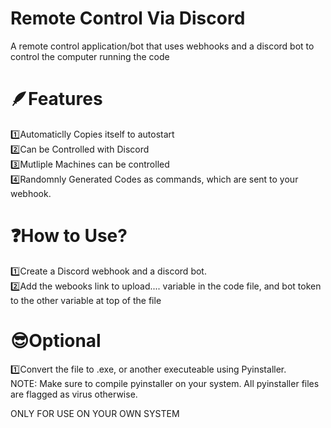 # Remote Control Via Discord
A remote control application/bot that uses webhooks and a discord bot to control the computer running the code

# 🪶Features  
1️⃣Automaticlly Copies itself to autostart   
2️⃣Can be Controlled with Discord   
3️⃣Mutliple Machines can be controlled    
4️⃣Randomnly Generated Codes as commands, which are sent to your webhook.     

# ❓How to Use?   
1️⃣Create a Discord webhook and a discord bot.   
2️⃣Add the webooks link to upload.... variable in the code file, and bot token to the other variable at top of the file    

# 😎Optional    
1️⃣Convert the file to .exe, or another executeable using Pyinstaller.    
NOTE: Make sure to compile pyinstaller on your system. All pyinstaller files are flagged as virus otherwise.    


ONLY FOR USE ON YOUR OWN SYSTEM
